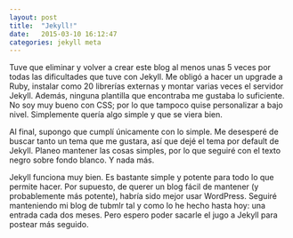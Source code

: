 ```yaml
---
layout: post
title:  "Jekyll!"
date:   2015-03-10 16:12:47
categories: jekyll meta
---
```

Tuve que eliminar y volver a crear este blog al menos unas 5 veces por todas las dificultades que tuve con Jekyll. Me obligó a hacer un upgrade a Ruby, instalar como 20 librerías externas y montar varias veces el servidor Jekyll. Además, ninguna plantilla que encontraba me gustaba lo suficiente. No soy muy bueno con CSS; por lo que tampoco quise personalizar a bajo nivel. Simplemente quería algo simple y que se viera bien.

Al final, supongo que cumplí únicamente con lo simple. Me desesperé de buscar tanto un tema que me gustara, así que dejé el tema por default de Jekyll. Planeo mantener las cosas simples, por lo que seguiré con el texto negro sobre fondo blanco. Y nada más.

Jekyll funciona muy bien. Es bastante simple y potente para todo lo que permite hacer. Por supuesto, de querer un blog fácil de mantener (y probablemente más potente), habría sido mejor usar WordPress. Seguiré manteniendo mi blog de tubmlr tal y como lo he hecho hasta hoy: una entrada cada dos meses. Pero espero poder sacarle el jugo a Jekyll para postear más seguido.